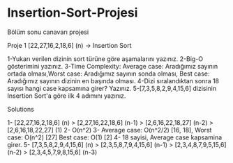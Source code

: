 # Insertion-Sort-Projesi
Bölüm sonu canavarı projesi

Proje 1
[22,27,16,2,18,6] (n) -> Insertion Sort

1-Yukarı verilen dizinin sort türüne göre aşamalarını yazınız.
2-Big-O gösterimini yazınız.
3-Time Complexity: Average case: Aradığımız sayının ortada olması,Worst case: Aradığımız sayının sonda olması, Best case: Aradığımız sayının dizinin en başında olması.
4-Dizi sıralandıktan sonra 18 sayısı hangi case kapsamına girer? Yazınız.
5-[7,3,5,8,2,9,4,15,6] dizisinin Insertion Sort'a göre ilk 4 adımını yazınız.

Solutions

1- [22,27,16,2,18,6] (n) > [2,27,16,22,18,6] (n-1) > [2,6,16,22,18,27] (n-2) > [2,6,16,18,22,27] (1)
2- O(n^2)
3- Average case: O(n^2/2) [16, 18], Worst case: O(n^2) [27] Best case: O(1) [2]
4- 18 sayisi, Average case kapsamina girer.
5- [7,3,5,8,2,9,4,15,6] (n) > [2,3,5,8,7,9,4,15,6] (n-1) > [2,3,4,8,7,9,5,15,6] (n-2) > [2,3,4,5,7,9,8,15,6] (n-3)
